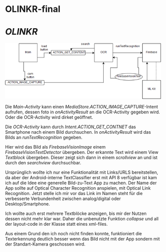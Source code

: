 # OLINKR-final

# ***OLINKR***

![diagramm](olinkr.png)

Die *Main-Activity* kann einen *MediaStore.ACTION_IMAGE_CAPTURE*-Intent aufrufen,
dessen foto in *onActivityResult* an die OCR-Activity gegeben wird.
Oder die OCR-Activity wird dirket geöffnet.

Die *OCR-Activity* kann durch *Intent.ACTION_GET_CONTNET* das Smartphone nach einem Bild durchsuchen.
In *onActivityResult* wird das Bilds an *runTextRecognition* gegeben.

Hier wird das Bild als *FirebaseVisionImage* einem *FirebaseVisionTextDetector* übergeben.
Der erkannte Text wird einem View *Textblock* übergeben. Dieser zeigt sich dann in einem *scrollview* an und
ist durch den *searchview* durchsuchbar. 

Ursprünglich wollte ich nur eine Funktionalität mit Links/URLS bereitstellen, da aber der Android-interne TextClassifier
erst mit API 8 verfügbar ist kam ich auf die Idee eine generelle Bild-zu-Text App zu machen. Der Name der App sollte auf Optical Character Recognition anspielen, mit Optical Link Recognition. Jetzt stelle ich mir vor das Link im Namen steht für die verbesserte Verbundenheit zwischen analog/digital oder Desktop/Smartphone.

Ich wollte auch erst mehrere Textblöcke anzeigen, bis mir der Nutzen dessen nicht mehr klar war. Daher die unbenutzte Funktion *collapse* und all der layout-code in der Klasse statt eines xml-files.

Aus einem Grund den ich noch nicht finden konnte, funktioniert die Texterkennung deutlich besser wenn das Bild nicht mit der App sondern mit der Standart-Kamera geschossen wird.
